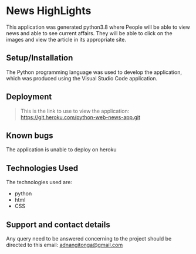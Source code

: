 # News HighLights
This application was generated python3.8 where People will be able to view news and able to see current affairs. They will be able to click on the images and view the article in its appropriate site.

## Setup/Installation
The Python programming language was used to develop the application, which was produced using the Visual Studio Code application. 

## Deployment
> This is the link to use to view the application: https://git.heroku.com/python-web-news-app.git

## Known bugs
The application is unable to deploy on heroku

## Technologies Used
The technologies used are:
* python
* html
* CSS

## Support and contact details
Any query need to be answered concerning to the project should be directed to this email: adnangitonga@gmail.com